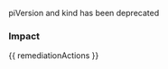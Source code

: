 
piVersion and kind has been deprecated

### Impact
<!-- Add Impact here -->

<!-- DO NOT CHANGE -->
{{ remediationActions }}



